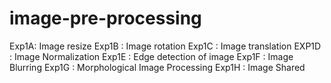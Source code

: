# image-pre-processing
Exp1A: Image resize
Exp1B : Image rotation
Exp1C : Image translation
EXP1D : Image Normalization
Exp1E : Edge detection of image
Exp1F : Image Blurring
Exp1G : Morphological Image Processing
Exp1H : Image Shared
